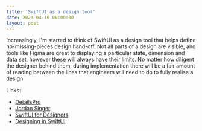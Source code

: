 ```yaml
---
title: 'SwiftUI as a design tool'
date: 2023-04-10 00:00:00
layout: post
---
```


Increasingly, I'm started to think of SwiftUI as a design tool that helps define no-missing-pieces design hand-off. Not all parts of a design are visible, and tools like Figma are great to displaying a particular state, dimension and data set, however these will always have their limits. No matter how diligent the designer behind them, during implementation there will be a fair amount of reading between the lines that engineers will need to do to fully realise a design.

Links:
* [DetailsPro](https://detailspro.app)
* [Jordan Singer](https://ibuildmyideas.com)
* [SwiftUI for Designers](https://swiftui.design)
* [Designing in SwiftUI](https://philipcdavis.com/writing/designing-in-swiftui?ref=heydesigner)
